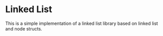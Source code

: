 Linked List 
===========

This is a simple implementation of a linked list library based on linked list and node structs.
